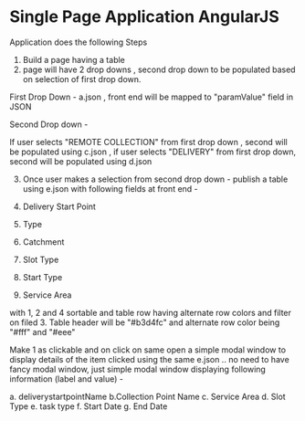 # Single Page Application AngularJS

Application does the following Steps

1. Build a page having a table 
2. page will have 2 drop downs , second drop down to be populated based on selection of first drop down.
 
First Drop Down - a.json , front end will be mapped to "paramValue" field in JSON
 
Second Drop down - 
 
If user selects "REMOTE COLLECTION" from first drop down , second will be populated using c.json , if user selects "DELIVERY" from first drop down, second will be populated using d.json
 
3. Once user makes a selection from second drop down - publish a table using e.json with following fields at front end - 
 
1. Delivery Start Point 
2. Type
3. Catchment
4. Slot Type
4. Start Type
5. Service Area
 
with 1, 2 and 4 sortable and table row having alternate row colors and filter on filed 3. Table header will be "#b3d4fc" and alternate row color being "#fff" and "#eee"
 
Make 1 as clickable and on click on same open a simple modal window to display details of the item clicked using the same e.json .. no need to have fancy modal window, just simple modal window displaying following information (label and value) - 
 
a. deliverystartpointName
b.Collection Point Name
c. Service Area
d. Slot Type
e. task type
f. Start Date
g. End Date
